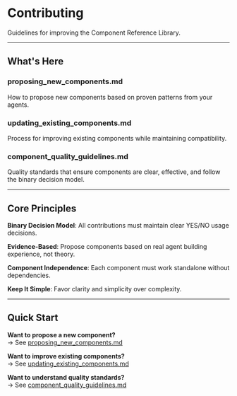 # Contributing

Guidelines for improving the Component Reference Library.

---

## What's Here

### **proposing_new_components.md**
How to propose new components based on proven patterns from your agents.

### **updating_existing_components.md**
Process for improving existing components while maintaining compatibility.

### **component_quality_guidelines.md**
Quality standards that ensure components are clear, effective, and follow the binary decision model.

---

## Core Principles

**Binary Decision Model**: All contributions must maintain clear YES/NO usage decisions.

**Evidence-Based**: Propose components based on real agent building experience, not theory.

**Component Independence**: Each component must work standalone without dependencies.

**Keep It Simple**: Favor clarity and simplicity over complexity.

---

## Quick Start

**Want to propose a new component?**  
→ See [proposing_new_components.md](proposing_new_components.md)

**Want to improve existing components?**  
→ See [updating_existing_components.md](updating_existing_components.md)

**Want to understand quality standards?**  
→ See [component_quality_guidelines.md](component_quality_guidelines.md)
